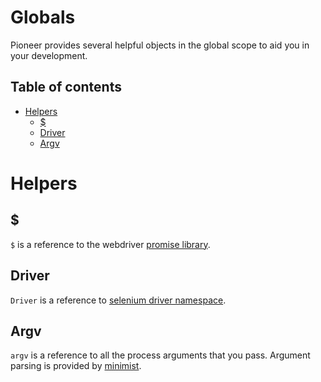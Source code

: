 Globals
===========

Pioneer provides several helpful objects in the global scope to aid you in your development.


## Table of contents

* [Helpers](#helpers)
  * [$](#promise)
  * [Driver](#driver)
  * [Argv](#argv)

# Helpers

## <a name='promise'></a>$

`$` is a reference to the webdriver [promise library](http://selenium.googlecode.com/git/docs/api/javascript/namespace_webdriver_promise.html).

## Driver

`Driver` is a reference to [selenium driver namespace](http://selenium.googlecode.com/git/docs/api/javascript/namespace_webdriver.html).

## Argv

`argv` is a reference to all the process arguments that you pass.
Argument parsing is provided by [minimist](https://github.com/substack/minimist).
